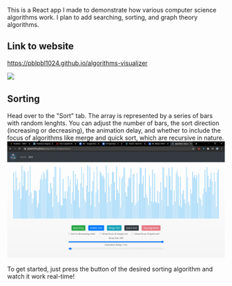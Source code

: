 This is a React app I made to demonstrate how various computer science algorithms work. I plan to add searching, sorting, and graph theory algorithms.

## Link to website
https://pblpbl1024.github.io/algorithms-visualizer

![](https://thumbs.gfycat.com/PersonalReflectingDobermanpinscher-size_restricted.gif)

## Sorting
Head over to the "Sort" tab. The array is represented by a series of bars with random lenghts. 
You can adjust the number of bars, the sort direction (increasing or decreasing), the animation delay, and whether to include the focus of algorithms like merge and quick sort, which are recursive in nature.
![menu](https://github.com/pblpbl1024/algorithms-visualizer/blob/main/screenshots/sort.png)

To get started, just press the button of the desired sorting algorithm and watch it work real-time!
